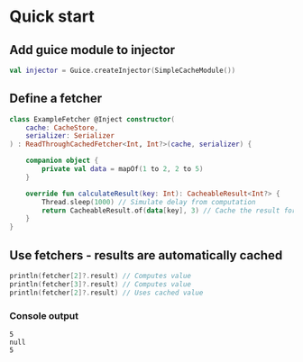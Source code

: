 # Quick start

## Add guice module to injector

```kotlin
val injector = Guice.createInjector(SimpleCacheModule())
```

## Define a fetcher

```kotlin
class ExampleFetcher @Inject constructor(
    cache: CacheStore,
    serializer: Serializer
) : ReadThroughCachedFetcher<Int, Int?>(cache, serializer) {

    companion object {
        private val data = mapOf(1 to 2, 2 to 5)
    }

    override fun calculateResult(key: Int): CacheableResult<Int?> {
        Thread.sleep(1000) // Simulate delay from computation
        return CacheableResult.of(data[key], 3) // Cache the result for 3 seconds
    }
}
```

## Use fetchers - results are automatically cached
```kotlin
println(fetcher[2]?.result) // Computes value
println(fetcher[3]?.result) // Computes value
println(fetcher[2]?.result) // Uses cached value
```

### Console output

```
5
null
5
```
